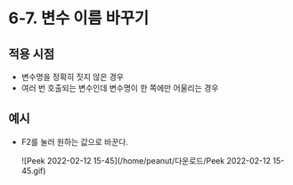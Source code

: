 # 6-7. 변수 이름 바꾸기



## 적용 시점 

- 변수명을 정확히 짓지 않은 경우
- 여러 번 호출되는 변수인데 변수명이 한 쪽에만 어울리는 경우



## 예시

- F2를 눌러 원하는 값으로 바꾼다.

  ![Peek 2022-02-12 15-45](/home/peanut/다운로드/Peek 2022-02-12 15-45.gif)



